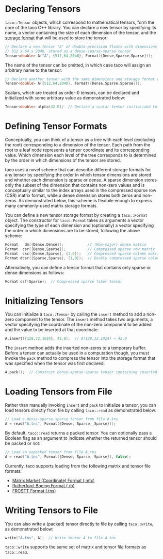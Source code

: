 # Declaring Tensors

`taco::Tensor` objects, which correspond to mathematical tensors, form the core of the taco C++ library. You can declare a new tensor by specifying its name, a vector containing the size of each dimension of the tensor, and the [storage format](tensors.md#defining-tensor-formats) that will be used to store the tensor:

```c++
// Declare a new tensor "A" of double-precision floats with dimensions 
// 512 x 64 x 2048, stored as a dense-sparse-sparse tensor
Tensor<double> A("A", {512,64,2048}, Format({Dense,Sparse,Sparse}));
```

The name of the tensor can be omitted, in which case taco will assign an arbitrary name to the tensor:

```c++
// Declare another tensor with the same dimensions and storage format as before
Tensor<double> A({512,64,2048}, Format({Dense,Sparse,Sparse}));
```

Scalars, which are treated as order-0 tensors, can be declared and initialized with some arbitrary value as demonstrated below:

```c++
Tensor<double> alpha(42.0);  // Declare a scalar tensor initialized to 42.0
```

# Defining Tensor Formats

Conceptually, you can think of a tensor as a tree with each level (excluding the root) corresponding to a dimension of the tensor. Each path from the root to a leaf node represents a tensor coordinate and its corresponding value. Which dimension each level of the tree corresponds to is determined by the order in which dimensions of the tensor are stored.

taco uses a novel scheme that can describe different storage formats for any tensor by specifying the order in which tensor dimensions are stored and whether each dimension is sparse or dense. A sparse dimension stores only the subset of the dimension that contains non-zero values and is conceptually similar to the index arrays used in the compressed sparse row (CSR) matrix format, while a dense dimension stores both zeros and non-zeros. As demonstrated below, this scheme is flexibile enough to express many commonly-used matrix storage formats.

You can define a new tensor storage format by creating a `taco::Format` object. The constructor for `taco::Format` takes as arguments a vector specifying the type of each dimension and (optionally) a vector specifying the order in which dimensions are to be stored, following the above scheme:
```c++
Format   dm({Dense,Dense});           // (Row-major) dense matrix
Format  csr({Dense,Sparse});          // Compressed sparse row matrix
Format  csc({Dense,Sparse}, {1,0});   // Compressed sparse column matrix
Format dcsr({Sparse,Sparse}, {1,0});  // Doubly compressed sparse column matrix
```

Alternatively, you can define a tensor format that contains only sparse or dense dimensions as follows:

```c++
Format csf(Sparse);  // Compressed sparse fiber tensor
```

# Initializing Tensors

You can initialize a `taco::Tensor` by calling the `insert` method to add a non-zero component to the tensor. The `insert` method takes two arguments, a vector specifying the coordinate of the non-zero component to be added and the value to be inserted at that coordinate:

```c++
A.insert({128,32,1024}, 42.0);  // A(128,32,1024) = 42.0
```

The `insert` method adds the inserted non-zeros to a temporary buffer. Before a tensor can actually be used in a computation though, you must invoke the `pack` method to compress the tensor into the storage format that was specified when the tensor was first declared:

```c++
A.pack();  // Construct dense-sparse-sparse tensor containing inserted non-zeros
```

# Loading Tensors from File

Rather than manually invoking `insert` and `pack` to initialize a tensor, you can load tensors directly from file by calling `taco::read` as demonstrated below:

```c++
// Load a dense-sparse-sparse tensor from file A.tns
A = read("A.tns", Format({Dense, Sparse, Sparse}));
```

By default, `taco::read` returns a packed tensor. You can optionally pass a Boolean flag as an argument to indicate whether the returned tensor should be packed or not:

```c++
// Load an unpacked tensor from file A.tns
A = read("A.tns", Format({Dense, Sparse, Sparse}), false);
```

Currently, taco supports loading from the following matrix and tensor file formats:

* [Matrix Market (Coordinate) Format (.mtx)](http://math.nist.gov/MatrixMarket/formats.html#MMformat)
* [Rutherford-Boeing Format (.rb)](https://www.cise.ufl.edu/research/sparse/matrices/DOC/rb.pdf)
* [FROSTT Format (.tns)](http://frostt.io/tensors/file-formats.html)

# Writing Tensors to File

You can also write a (packed) tensor directly to file by calling `taco::write`, as demonstrated below:

```c++
write("A.tns", A);  // Write tensor A to file A.tns
```

`taco::write` supports the same set of matrix and tensor file formats as `taco::read`.
